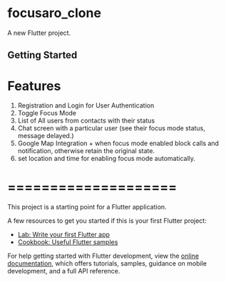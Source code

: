 # focusaro_clone

A new Flutter project.

## Getting Started

# Features

1. Registration and Login for User Authentication
2. Toggle Focus Mode
3. List of All users from contacts with their status
4. Chat screen with a particular user (see their focus mode status, message delayed.)
5. Google Map Integration + when focus mode enabled block calls and notification, otherwise retain the original state.
6. set location and time for enabling focus mode automatically.

# ====================

This project is a starting point for a Flutter application.

A few resources to get you started if this is your first Flutter project:

- [Lab: Write your first Flutter app](https://docs.flutter.dev/get-started/codelab)
- [Cookbook: Useful Flutter samples](https://docs.flutter.dev/cookbook)

For help getting started with Flutter development, view the
[online documentation](https://docs.flutter.dev/), which offers tutorials,
samples, guidance on mobile development, and a full API reference.
